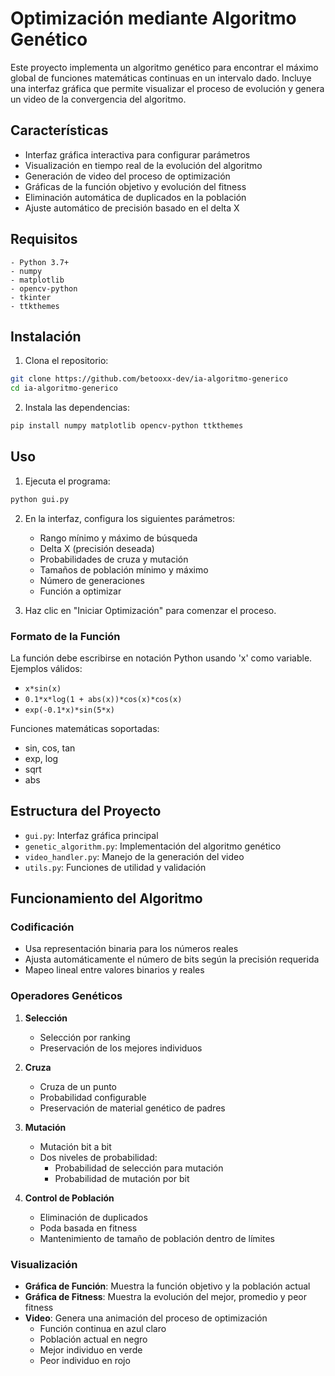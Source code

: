 # Optimización mediante Algoritmo Genético

Este proyecto implementa un algoritmo genético para encontrar el máximo global de funciones matemáticas continuas en un intervalo dado. Incluye una interfaz gráfica que permite visualizar el proceso de evolución y genera un video de la convergencia del algoritmo.

## Características

- Interfaz gráfica interactiva para configurar parámetros
- Visualización en tiempo real de la evolución del algoritmo
- Generación de video del proceso de optimización
- Gráficas de la función objetivo y evolución del fitness
- Eliminación automática de duplicados en la población
- Ajuste automático de precisión basado en el delta X

## Requisitos

```
- Python 3.7+
- numpy
- matplotlib
- opencv-python
- tkinter
- ttkthemes
```

## Instalación

1. Clona el repositorio:
```bash
git clone https://github.com/betooxx-dev/ia-algoritmo-generico
cd ia-algoritmo-generico
```

2. Instala las dependencias:
```bash
pip install numpy matplotlib opencv-python ttkthemes
```

## Uso

1. Ejecuta el programa:
```bash
python gui.py
```

2. En la interfaz, configura los siguientes parámetros:
   - Rango mínimo y máximo de búsqueda
   - Delta X (precisión deseada)
   - Probabilidades de cruza y mutación
   - Tamaños de población mínimo y máximo
   - Número de generaciones
   - Función a optimizar

3. Haz clic en "Iniciar Optimización" para comenzar el proceso.

### Formato de la Función

La función debe escribirse en notación Python usando 'x' como variable. Ejemplos válidos:
- `x*sin(x)`
- `0.1*x*log(1 + abs(x))*cos(x)*cos(x)`
- `exp(-0.1*x)*sin(5*x)`

Funciones matemáticas soportadas:
- sin, cos, tan
- exp, log
- sqrt
- abs

## Estructura del Proyecto

- `gui.py`: Interfaz gráfica principal
- `genetic_algorithm.py`: Implementación del algoritmo genético
- `video_handler.py`: Manejo de la generación del video
- `utils.py`: Funciones de utilidad y validación

## Funcionamiento del Algoritmo

### Codificación
- Usa representación binaria para los números reales
- Ajusta automáticamente el número de bits según la precisión requerida
- Mapeo lineal entre valores binarios y reales

### Operadores Genéticos

1. **Selección**
   - Selección por ranking
   - Preservación de los mejores individuos

2. **Cruza**
   - Cruza de un punto
   - Probabilidad configurable
   - Preservación de material genético de padres

3. **Mutación**
   - Mutación bit a bit
   - Dos niveles de probabilidad:
     - Probabilidad de selección para mutación
     - Probabilidad de mutación por bit

4. **Control de Población**
   - Eliminación de duplicados
   - Poda basada en fitness
   - Mantenimiento de tamaño de población dentro de límites

### Visualización

- **Gráfica de Función**: Muestra la función objetivo y la población actual
- **Gráfica de Fitness**: Muestra la evolución del mejor, promedio y peor fitness
- **Video**: Genera una animación del proceso de optimización
  - Función continua en azul claro
  - Población actual en negro
  - Mejor individuo en verde
  - Peor individuo en rojo

